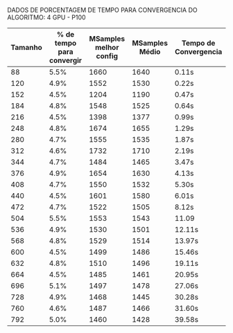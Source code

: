 DADOS DE PORCENTAGEM DE TEMPO PARA CONVERGENCIA DO ALGORITMO:
4 GPU - P100

| Tamanho  | % de tempo para convergir | MSamples melhor config | MSamples Médio | Tempo de Convergencia |
| -------- | ------------------------- | ---------------------- | -------------- | --------------------- |
|   88     |           5.5%            |          1660          |      1640      |          0.11s        |
|   120    |           4.9%            |          1552          |      1530      |          0.22s        |
|   152    |           4.5%            |          1204          |      1190      |          0.47s        |
|   184    |           4.8%            |          1548          |      1525      |          0.64s        |
|   216    |           4.5%            |          1398          |      1377      |          0.99s        |
|   248    |           4.8%            |          1674          |      1655      |          1.29s        |
|   280    |           4.7%            |          1555          |      1535      |          1.87s        |
|   312    |           4.6%            |          1732          |      1710      |          2.19s        |
|   344    |           4.7%            |          1484          |      1465      |          3.47s        |
|   376    |           4.9%            |          1654          |      1630      |          4.13s        |
|   408    |           4.7%            |          1550          |      1532      |          5.30s        |
|   440    |           4.5%            |          1601          |      1580      |          6.01s        |
|   472    |           4.7%            |          1522          |      1505      |          8.12s        |
|   504    |           5.5%            |          1553          |      1543      |          11.09        |
|   536    |           4.9%            |          1530          |      1501      |          12.11s       |
|   568    |           4.8%            |          1529          |      1514      |          13.97s       |
|   600    |           4.5%            |          1499          |      1486      |          15.46s       |
|   632    |           4.8%            |          1510          |      1496      |          19.11s       |
|   664    |           4.5%            |          1485          |      1461      |          20.95s       |
|   696    |           5.1%            |          1497          |      1478      |          27.06s       |
|   728    |           4.9%            |          1468          |      1445      |          30.28s       |
|   760    |           4.6%            |          1487          |      1466      |          31.60s       |
|   792    |           5.0%            |          1460          |      1428      |          39.58s       |

